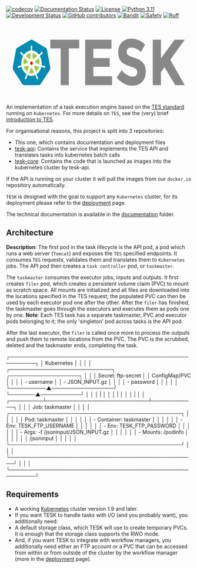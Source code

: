 [![codecov](https://codecov.io/gh/elixir-cloud-aai/TESK/branch/main/graph/badge.svg)](https://codecov.io/gh/elixir-cloud-aai/TESK)
[![Documentation Status](https://readthedocs.org/projects/tesk/badge/?version=latest)](https://tesk.readthedocs.io/en/latest/?badge=latest)
[![License](https://img.shields.io/badge/License-Apache_2.0-blue.svg)](./LICENSE)
[![Python 3.11](https://img.shields.io/badge/python-3.11-blue.svg)](https://www.python.org/downloads/release/python-311/)
[![Development Status](https://img.shields.io/badge/status-beta-yellow.svg)](https://github.com/elixir-cloud-aai/TESK)
[![GitHub contributors](https://img.shields.io/github/contributors/elixir-cloud-aai/TESK)](https://github.com/elixir-cloud-aai/TESK/graphs/contributors)
[![Bandit](https://img.shields.io/badge/security-bandit-yellow.svg)](https://bandit.readthedocs.io/en/latest/)
[![Safety](https://img.shields.io/badge/security-safety-orange.svg)](https://safetycli.com/product/safety-cli)
[![Ruff](https://img.shields.io/badge/code%20style-ruff-000000.svg)](https://docs.astral.sh/ruff/)

<img src="/images/TESKlogowfont.png" height="200">

An implementation of a task execution engine based on the
[TES standard](https://github.com/ga4gh/task-execution-schemas) running on
`Kubernetes`. For more details on `TES`, see the (very) brief
[introduction to TES](docs/tesintro.md).

For organisational reasons, this project is split into 3 repositories:

- This one, which contains documentation and deployment files
- [tesk-api](https://github.com/elixir-cloud-aai/tesk-api): Contains the service
  that implements the TES API and translates tasks into kubernetes batch calls
- [tesk-core](https://github.com/elixir-cloud-aai/tesk-core): Contains the code
  that is launched as images into the kubernetes cluster by tesk-api.

If the API is running on your cluster it will pull the images from our
`docker.io` repository automatically.

`TESK` is designed with the goal to support any `Kubernetes` cluster, for its
deployment please refer to the
[deployment](deployment/documentation/deployment.md) page.

The technical documentation is available in the
[documentation](deployment/documentation) folder.

## Architecture

<!-- TODO: Change the image remove tomcat, change naming etc -->

**Description**: The first pod in the task lifecycle is the API pod, a pod which
runs a web server (`Tomcat`) and exposes the `TES` specified endpoints. It
consumes `TES` requests, validates them and translates them to `Kubernetes`
jobs. The API pod then creates a `task controller` pod, or `taskmaster`.

The `taskmaster` consumes the executor jobs, inputs and outputs. It first
creates `filer` pod, which creates a persistent volume claim (PVC) to mount as
scratch space. All mounts are initialized and all files are downloaded into the
locations specified in the TES request; the populated PVC can then be used by
each executor pod one after the other. After the `filer` has finished, the
taskmaster goes through the executors and executes them as pods one by one.
**Note**: Each TES task has a separate taskmaster, PVC and executor pods
belonging to it; the only 'singleton' pod across tasks is the API pod.

After the last executor, the `filer` is called once more to process the outputs
and push them to remote locations from the PVC. The PVC is the scrubbed, deleted
and the taskmaster ends, completing the task.

┌─────────────────────────────────────────────────────────┐
│                         Kubernetes                      │
│                                                         │
│  ┌────────────────────────────┐  ┌───────────────────┐  │
│  │ Secret: ftp-secret         │  │ ConfigMap/PVC     │  │
│  │ - username                 │  │ - JSON_INPUT.gz   │  │
│  │ - password                 │  │                   │  │
│  └──────────▲─────────────────┘  └───────▲───────────┘  │
│             │                            |              │
│             │                            |              │
│             │                            |              │
│   ┌─────────┴────────────────────────────┴────────────┐ │
│   │                Job: taskmaster                    │ │
│   │ ┌───────────────────────────────────────────────┐ │ │
│   │ │ Pod: taskmaster                               │ │ │
│   │ │ - Container: taskmaster                       │ │ │
│   │ │   - Env: TESK_FTP_USERNAME                    │ │ │
│   │ │   - Env: TESK_FTP_PASSWORD                    │ │ │
│   │ │   - Args: -f /jsoninput/JSON_INPUT.gz         │ │ │
│   │ │   - Mounts: /podinfo                          │ │ │
│   │ │             /jsoninput                        │ │ │
│   │ └───────────────────────────────────────────────┘ │ │
│   └───────────────────────────────────────────────────┘ │
│                                                         │
└─────────────────────────────────────────────────────────┘

## Requirements

- A working [Kubernetes](https://kubernetes.io/) cluster version 1.9 and later.
- If you want TESK to handle tasks with I/O (and you probably want), you
  additionally need:
- A default storage class, which TESK will use to create temporary PVCs. It is
  enough that the storage class supports the RWO mode.
- And, if you want TESK to integrate with workflow managers, you additionally
  need either an FTP account or a PVC that can be accessed from within or from
  outside of the cluster by the workflow manager (more in the
  [deployment](deployment/documentation/deployment.md) page).
